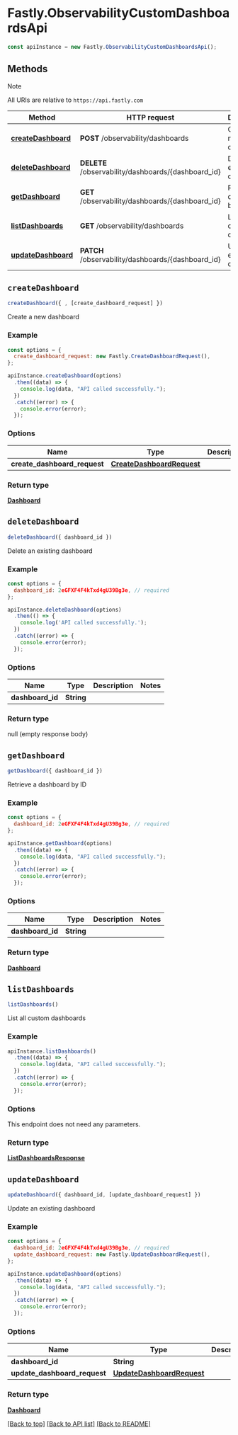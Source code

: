 # Fastly.ObservabilityCustomDashboardsApi

```javascript
const apiInstance = new Fastly.ObservabilityCustomDashboardsApi();
```
## Methods

> [!NOTE]
> All URIs are relative to `https://api.fastly.com`

Method | HTTP request | Description
------ | ------------ | -----------
[**createDashboard**](ObservabilityCustomDashboardsApi.md#createDashboard) | **POST** /observability/dashboards | Create a new dashboard
[**deleteDashboard**](ObservabilityCustomDashboardsApi.md#deleteDashboard) | **DELETE** /observability/dashboards/{dashboard_id} | Delete an existing dashboard
[**getDashboard**](ObservabilityCustomDashboardsApi.md#getDashboard) | **GET** /observability/dashboards/{dashboard_id} | Retrieve a dashboard by ID
[**listDashboards**](ObservabilityCustomDashboardsApi.md#listDashboards) | **GET** /observability/dashboards | List all custom dashboards
[**updateDashboard**](ObservabilityCustomDashboardsApi.md#updateDashboard) | **PATCH** /observability/dashboards/{dashboard_id} | Update an existing dashboard


## `createDashboard`

```javascript
createDashboard({ , [create_dashboard_request] })
```

Create a new dashboard

### Example

```javascript
const options = {
  create_dashboard_request: new Fastly.CreateDashboardRequest(),
};

apiInstance.createDashboard(options)
  .then((data) => {
    console.log(data, "API called successfully.");
  })
  .catch((error) => {
    console.error(error);
  });
```

### Options

Name | Type | Description  | Notes
------------- | ------------- | ------------- | -------------
**create_dashboard_request** | [**CreateDashboardRequest**](CreateDashboardRequest.md) |  | [optional]

### Return type

[**Dashboard**](Dashboard.md)


## `deleteDashboard`

```javascript
deleteDashboard({ dashboard_id })
```

Delete an existing dashboard

### Example

```javascript
const options = {
  dashboard_id: 2eGFXF4F4kTxd4gU39Bg3e, // required
};

apiInstance.deleteDashboard(options)
  .then(() => {
    console.log('API called successfully.');
  })
  .catch((error) => {
    console.error(error);
  });
```

### Options

Name | Type | Description  | Notes
------------- | ------------- | ------------- | -------------
**dashboard_id** | **String** |  |

### Return type

null (empty response body)


## `getDashboard`

```javascript
getDashboard({ dashboard_id })
```

Retrieve a dashboard by ID

### Example

```javascript
const options = {
  dashboard_id: 2eGFXF4F4kTxd4gU39Bg3e, // required
};

apiInstance.getDashboard(options)
  .then((data) => {
    console.log(data, "API called successfully.");
  })
  .catch((error) => {
    console.error(error);
  });
```

### Options

Name | Type | Description  | Notes
------------- | ------------- | ------------- | -------------
**dashboard_id** | **String** |  |

### Return type

[**Dashboard**](Dashboard.md)


## `listDashboards`

```javascript
listDashboards()
```

List all custom dashboards

### Example

```javascript
apiInstance.listDashboards()
  .then((data) => {
    console.log(data, "API called successfully.");
  })
  .catch((error) => {
    console.error(error);
  });
```

### Options

This endpoint does not need any parameters.

### Return type

[**ListDashboardsResponse**](ListDashboardsResponse.md)


## `updateDashboard`

```javascript
updateDashboard({ dashboard_id, [update_dashboard_request] })
```

Update an existing dashboard

### Example

```javascript
const options = {
  dashboard_id: 2eGFXF4F4kTxd4gU39Bg3e, // required
  update_dashboard_request: new Fastly.UpdateDashboardRequest(),
};

apiInstance.updateDashboard(options)
  .then((data) => {
    console.log(data, "API called successfully.");
  })
  .catch((error) => {
    console.error(error);
  });
```

### Options

Name | Type | Description  | Notes
------------- | ------------- | ------------- | -------------
**dashboard_id** | **String** |  |
**update_dashboard_request** | [**UpdateDashboardRequest**](UpdateDashboardRequest.md) |  | [optional]

### Return type

[**Dashboard**](Dashboard.md)


[[Back to top]](#) [[Back to API list]](../../README.md#endpoints)
[[Back to README]](../../README.md)
